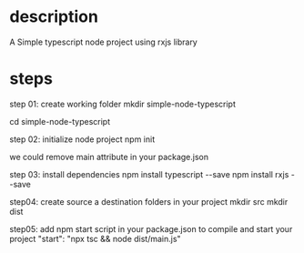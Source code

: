 # description
A Simple typescript node project using rxjs library

# steps
step 01: create working folder
mkdir simple-node-typescript

cd simple-node-typescript

step 02: initialize node project
npm init

we could remove main attribute in your package.json

step 03: install dependencies
npm install typescript --save
npm install rxjs --save

step04: create source a destination folders in your project
mkdir src
mkdir dist

step05: add npm start script in your package.json to compile and start your project
"start": "npx tsc && node dist/main.js"
